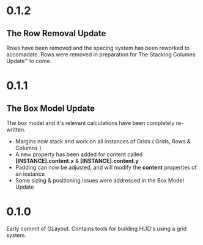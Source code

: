 # 0.1.2

## The Row Removal Update

Rows have been removed and the spacing system has been reworked to accomadate.
Rows were removed in preparation for The Stacking Columns Update™ to come.


# 0.1.1

## The Box Model Update

The box model and it's relevant calculations have been completely re-written.

* Margins now stack and work on all instances of Grids ( Grids, Rows & Columns )
* A new property has been added for content called **[INSTANCE].content.x** & **[INSTANCE].content.y**
* Padding can now be adjusted, and will modify the **content** properties of an instance
* Some sizing & positioning issues were addressed in the Box Model Update


# 0.1.0

Early commit of GLayout. Contains tools for building HUD's using a grid system.